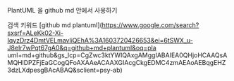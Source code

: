 PlantUML 을 github md 안에서 사용하기

검색 키워드 [github md plantuml](https://www.google.com/search?sxsrf=ALeKk02-Xi-IqyzDrz4DmtVELmavliQEhA%3A1603720426653&ei=6tSWX_u-J8eIr7wPqt67gA0&q=github+md+plantuml&oq=pla
uml+md+github&gs_lcp=CgZwc3ktYWIQAxgAMggIABAIEA0QHjoHCAAQsAMQHlDPZFjEaGCogQFoAXAAeACAAXGIAcgCkgEDMC4zmAEAoAEBqgEHZ3dzLXdpesgBAcABAQ&sclient=psy-ab)

